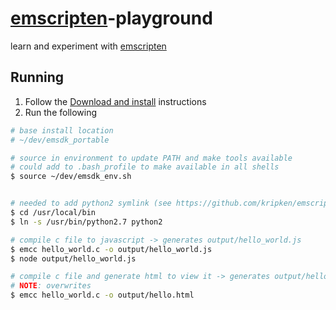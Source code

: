 # [emscripten](http://kripken.github.io/emscripten-site/)-playground

learn and experiment with [emscripten](http://kripken.github.io/emscripten-site/)

## Running

1. Follow the [Download and install](http://kripken.github.io/emscripten-site/docs/getting_started/downloads.html) instructions
2. Run the following

```sh
# base install location
# ~/dev/emsdk_portable

# source in environment to update PATH and make tools available
# could add to .bash_profile to make available in all shells
$ source ~/dev/emsdk_env.sh


# needed to add python2 symlink (see https://github.com/kripken/emscripten/issues/3872)
$ cd /usr/local/bin
$ ln -s /usr/bin/python2.7 python2

# compile c file to javascript -> generates output/hello_world.js
$ emcc hello_world.c -o output/hello_world.js
$ node output/hello_world.js

# compile c file and generate html to view it -> generates output/hello.html and output/hello.js
# NOTE: overwrites
$ emcc hello_world.c -o output/hello.html
```
